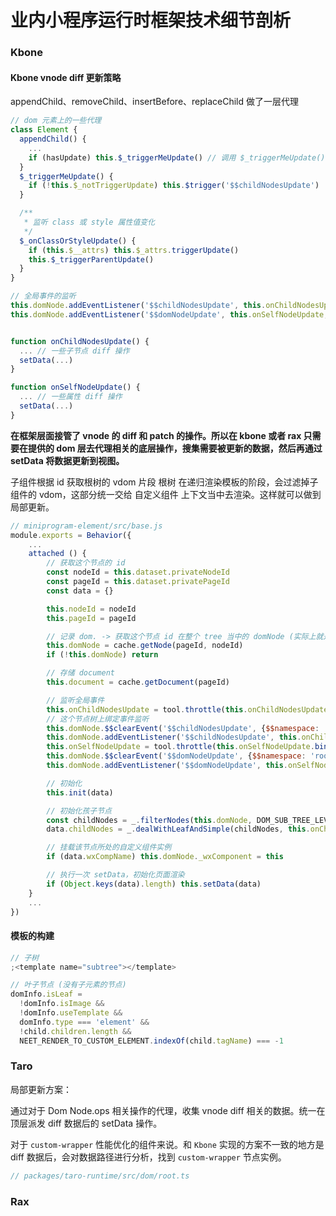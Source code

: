 # 业内小程序运行时框架技术细节剖析

### Kbone

#### Kbone vnode diff 更新策略

appendChild、removeChild、insertBefore、replaceChild 做了一层代理

```javascript
// dom 元素上的一些代理
class Element {
  appendChild() {
    ...
    if (hasUpdate) this.$_triggerMeUpdate() // 调用 $_triggerMeUpdate() 方法来触发
  }
  $_triggerMeUpdate() {
    if (!this.$_notTriggerUpdate) this.$trigger('$$childNodesUpdate')
  }

  /**
   * 监听 class 或 style 属性值变化
   */
  $_onClassOrStyleUpdate() {
    if (this.$__attrs) this.$_attrs.triggerUpdate()
    this.$_triggerParentUpdate()
  }
}

// 全局事件的监听
this.domNode.addEventListener('$$childNodesUpdate', this.onChildNodesUpdate, {$$namespace: 'root'}) // 子节点的更新
this.domNode.addEventListener('$$domNodeUpdate', this.onSelfNodeUpdate, {$$namespace: 'root'}) // 节点自身属性的更新


function onChildNodesUpdate() {
  ... // 一些子节点 diff 操作
  setData(...)
}

function onSelfNodeUpdate() {
  ... // 一些属性 diff 操作
  setData(...)
}
```

**在框架层面接管了 vnode 的 diff 和 patch 的操作。所以在 kbone 或者 rax 只需要在提供的 dom 层去代理相关的底层操作，搜集需要被更新的数据，然后再通过 setData 将数据更新到视图。**

子组件根据 id 获取根树的 vdom 片段
根树 在递归渲染模板的阶段，会过滤掉子组件的 vdom，这部分统一交给 自定义组件 上下文当中去渲染。这样就可以做到局部更新。

```javascript
// miniprogram-element/src/base.js
module.exports = Behavior({
	...
	attached () {
		// 获取这个节点的 id
		const nodeId = this.dataset.privateNodeId
		const pageId = this.dataset.privatePageId
		const data = {}

		this.nodeId = nodeId
		this.pageId = pageId

		// 记录 dom. -> 获取这个节点 id 在整个 tree 当中的 domNode (实际上就是 vdom 的子树)
		this.domNode = cache.getNode(pageId, nodeId)
		if (!this.domNode) return

		// 存储 document
		this.document = cache.getDocument(pageId)

		// 监听全局事件
		this.onChildNodesUpdate = tool.throttle(this.onChildNodesUpdate.bind(this))
		// 这个节点树上绑定事件监听
		this.domNode.$$clearEvent('$$childNodesUpdate', {$$namespace: 'root'})
		this.domNode.addEventListener('$$childNodesUpdate', this.onChildNodesUpdate, {$$namespace: 'root'})
		this.onSelfNodeUpdate = tool.throttle(this.onSelfNodeUpdate.bind(this))
		this.domNode.$$clearEvent('$$domNodeUpdate', {$$namespace: 'root'})
		this.domNode.addEventListener('$$domNodeUpdate', this.onSelfNodeUpdate, {$$namespace: 'root'})

		// 初始化
		this.init(data)

		// 初始化孩子节点
		const childNodes = _.filterNodes(this.domNode, DOM_SUB_TREE_LEVEL - 1, this)
		data.childNodes = _.dealWithLeafAndSimple(childNodes, this.onChildNodesUpdate)

		// 挂载该节点所处的自定义组件实例
		if (data.wxCompName) this.domNode._wxComponent = this

		// 执行一次 setData，初始化页面渲染
		if (Object.keys(data).length) this.setData(data)
	}
	...
})
```

#### 模板的构建

```javascript
// 子树
;<template name="subtree"></template>

// 叶子节点 (没有子元素的节点)
domInfo.isLeaf =
  !domInfo.isImage &&
  !domInfo.useTemplate &&
  domInfo.type === 'element' &&
  !child.children.length &&
  NEET_RENDER_TO_CUSTOM_ELEMENT.indexOf(child.tagName) === -1
```

### Taro

局部更新方案：

通过对于 Dom Node.ops 相关操作的代理，收集 vnode diff 相关的数据。统一在顶层派发 diff 数据后的 setData 操作。

对于 `custom-wrapper` 性能优化的组件来说。和 `Kbone` 实现的方案不一致的地方是 diff 数据后，会对数据路径进行分析，找到 `custom-wrapper` 节点实例。

```javascript
// packages/taro-runtime/src/dom/root.ts

```

### Rax
